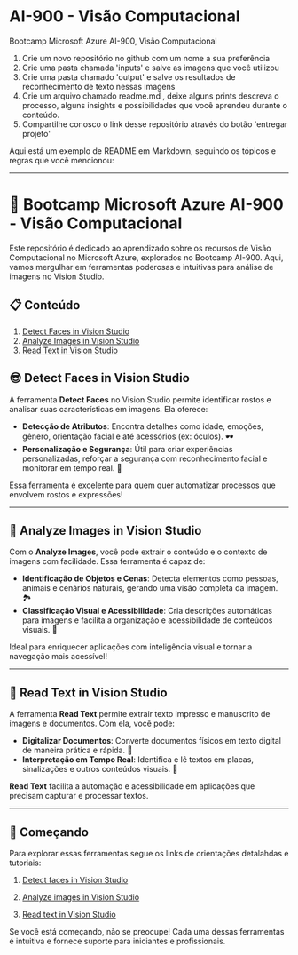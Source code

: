 # AI-900 - Visão Computacional
Bootcamp Microsoft Azure AI-900, Visão Computacional

1. Crie um novo repositório no github com um nome a sua preferência
2. Crie uma pasta chamada 'inputs' e salve as imagens que você utilizou
3. Crie uma pasta chamado 'output' e salve os resultados de reconhecimento de texto nessas imagens
4. Crie um arquivo chamado readme.md , deixe alguns prints descreva o processo, alguns insights e possibilidades que você aprendeu durante o conteúdo.
5. Compartilhe conosco o link desse repositório através do botão 'entregar projeto'


Aqui está um exemplo de README em Markdown, seguindo os tópicos e regras que você mencionou:

---

# 🚀 Bootcamp Microsoft Azure AI-900 - Visão Computacional

Este repositório é dedicado ao aprendizado sobre os recursos de Visão Computacional no Microsoft Azure, explorados no Bootcamp AI-900. Aqui, vamos mergulhar em ferramentas poderosas e intuitivas para análise de imagens no Vision Studio.

## 📋 Conteúdo

1. [Detect Faces in Vision Studio](#-detect-faces-in-vision-studio)
2. [Analyze Images in Vision Studio](#-analyze-images-in-vision-studio)
3. [Read Text in Vision Studio](#-read-text-in-vision-studio)

## 😎 Detect Faces in Vision Studio

A ferramenta **Detect Faces** no Vision Studio permite identificar rostos e analisar suas características em imagens. Ela oferece:

- **Detecção de Atributos**: Encontra detalhes como idade, emoções, gênero, orientação facial e até acessórios (ex: óculos). 🕶️
- **Personalização e Segurança**: Útil para criar experiências personalizadas, reforçar a segurança com reconhecimento facial e monitorar em tempo real. 📸

Essa ferramenta é excelente para quem quer automatizar processos que envolvem rostos e expressões!

---

## 🌄 Analyze Images in Vision Studio

Com o **Analyze Images**, você pode extrair o conteúdo e o contexto de imagens com facilidade. Essa ferramenta é capaz de:

- **Identificação de Objetos e Cenas**: Detecta elementos como pessoas, animais e cenários naturais, gerando uma visão completa da imagem. 🏞️
- **Classificação Visual e Acessibilidade**: Cria descrições automáticas para imagens e facilita a organização e acessibilidade de conteúdos visuais. 👀

Ideal para enriquecer aplicações com inteligência visual e tornar a navegação mais acessível!

---

## 📖 Read Text in Vision Studio

A ferramenta **Read Text** permite extrair texto impresso e manuscrito de imagens e documentos. Com ela, você pode:

- **Digitalizar Documentos**: Converte documentos físicos em texto digital de maneira prática e rápida. 📄
- **Interpretação em Tempo Real**: Identifica e lê textos em placas, sinalizações e outros conteúdos visuais. 📝

**Read Text** facilita a automação e acessibilidade em aplicações que precisam capturar e processar textos.

---

## 🚀 Começando

Para explorar essas ferramentas segue os links de orientações detalahdas e tutoriais:

1. [Detect faces in Vision Studio](https://microsoftlearning.github.io/mslearn-ai-fundamentals/Instructions/Labs/04-face.html)

2. [Analyze images in Vision Studio](https://microsoftlearning.github.io/mslearn-ai-fundamentals/Instructions/Labs/03-image-analysis.html) 

3. [Read text in Vision Studio](https://microsoftlearning.github.io/mslearn-ai-fundamentals/Instructions/Labs/05-ocr.html)

Se você está começando, não se preocupe! Cada uma dessas ferramentas é intuitiva e fornece suporte para iniciantes e profissionais.